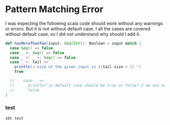 # Pattern Matching Error

I was expecting the following scala code should work without any warnings or errors. But it is not without default case.
I all the cases are covered without default case, so I did not understand why should I add it.

```scala
def hasMoreThanTwo(input: Seq[Int]): Boolean = input match {
  case Seq() => false
  case _ +: Seq() => false
  case _ +: _ +: Seq() => false
  case _ +: tail =>
    println(s"size of the given input is ${tail.size + 1} ")
    true

  //    case _ =>
  //      println("is default case should be true or false? I am not expecting this case")
  //      false
}
```

### test

```
sbt test
```